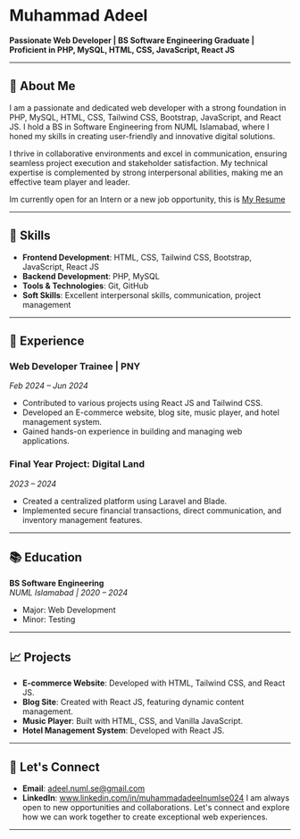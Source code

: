 
# Muhammad Adeel

**Passionate Web Developer | BS Software Engineering Graduate | Proficient in PHP, MySQL, HTML, CSS, JavaScript, React JS**

---

## 👋 About Me

I am a passionate and dedicated web developer with a strong foundation in PHP, MySQL, HTML, CSS, Tailwind CSS, Bootstrap, JavaScript, and React JS. I hold a BS in Software Engineering from NUML Islamabad, where I honed my skills in creating user-friendly and innovative digital solutions.

I thrive in collaborative environments and excel in communication, ensuring seamless project execution and stakeholder satisfaction. My technical expertise is complemented by strong interpersonal abilities, making me an effective team player and leader.

Im currently open for an Intern or a new job opportunity, this is [My Resume](https://drive.google.com/file/d/1vd0EK53f9NP4sCxnck4z0pubZUvvJ-Zs/view?usp=drive_link)


---

## 🌟 Skills

- **Frontend Development**: HTML, CSS, Tailwind CSS, Bootstrap, JavaScript, React JS
- **Backend Development**: PHP, MySQL
- **Tools & Technologies**: Git, GitHub
- **Soft Skills**: Excellent interpersonal skills, communication, project management

---

## 💼 Experience

### Web Developer Trainee | PNY
*Feb 2024 – Jun 2024*

- Contributed to various projects using React JS and Tailwind CSS.
- Developed an E-commerce website, blog site, music player, and hotel management system.
- Gained hands-on experience in building and managing web applications.

### Final Year Project: Digital Land
*2023 – 2024*

- Created a centralized platform using Laravel and Blade.
- Implemented secure financial transactions, direct communication, and inventory management features.

---

## 📚 Education

**BS Software Engineering**  
*NUML Islamabad | 2020 – 2024*  
- Major: Web Development
- Minor: Testing

---

## 📈 Projects

- **E-commerce Website**: Developed with HTML, Tailwind CSS, and React JS.
- **Blog Site**: Created with React JS, featuring dynamic content management.
- **Music Player**: Built with HTML, CSS, and Vanilla JavaScript.
- **Hotel Management System**: Developed with React JS.

---

## 🚀 Let's Connect

- **Email**: adeel.numl.se@gmail.com
- **LinkedIn**: www.linkedin.com/in/muhammadadeelnumlse024
I am always open to new opportunities and collaborations. Let's connect and explore how we can work together to create exceptional web experiences.

---
